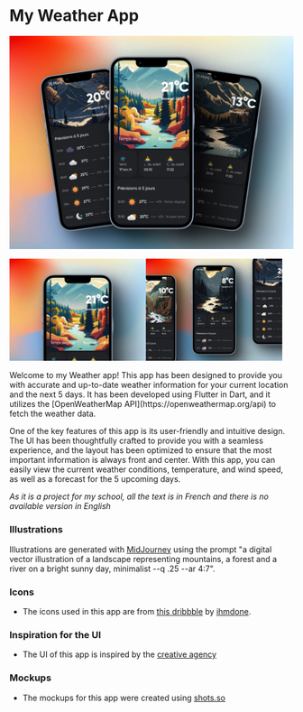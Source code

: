 
# My Weather App
![](mockups/3_phones.png)
<div style="display: flex; flex-wrap: wrap;">
  <img src="mockups/1_phone.png" alt="Image 1" width="48%" />
  <img src="mockups/3_phones_2.png" alt="Image 2" width="48%" />
</div>

<br>
Welcome to my Weather app! This app has been designed to provide you with accurate and up-to-date weather information for your current location and the next 5 days. It has been developed using Flutter in Dart, and it utilizes the [OpenWeatherMap API](https://openweathermap.org/api) to fetch the weather data.

One of the key features of this app is its user-friendly and intuitive design. The UI has been thoughtfully crafted to provide you with a seamless experience, and the layout has been optimized to ensure that the most important information is always front and center. With this app, you can easily view the current weather conditions, temperature, and wind speed, as well as a forecast for the 5 upcoming days.

_As it is a project for my school, all the text is in French and there is no available version in English_

### Illustrations
Illustrations are generated with [MidJourney](https://midjourney.app/) using the prompt "a digital vector illustration of a landscape representing mountains, a forest and a river on a bright sunny day, minimalist --q .25 --ar 4:7".

### Icons
- The icons used in this app are from [this dribbble](https://dribbble.com/shots/15349865-Cloudy-Icons-Light) by [ihmdone](https://dribbble.com/ihmdone).

### Inspiration for the UI
- The UI of this app is inspired by the [creative agency](https://dribbble.com/shots/20331883-Concept-Weather)

### Mockups
- The mockups for this app were created using [shots.so](https://shots.so/)